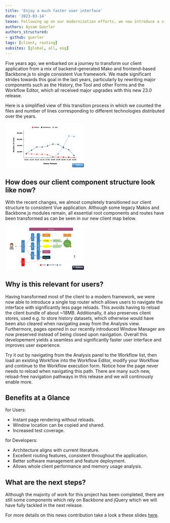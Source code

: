 ```yaml
---
title: 'Enjoy a much faster user interface'
date: '2023-03-14'
tease: Following up on our modernization efforts, we now introduce a single top-router written in Vue, which brings all our Vue components together in a seamless user experience, dramatically reducing the number of required page reloads when navigating the Galaxy user interface.
authors: Aysam Guerler
authors_structured:
- github: guerler
tags: [client, routing]
subsites: [global, all, esg]
---
```


Five years ago, we embarked on a journey to transform our client application from a mix of backend-generated Mako and frontend-based Backbone.js to single consistent Vue framework. We made significant strides towards this goal in the last years, particularly by rewriting major components such as the History, the Tool and other Forms and the Workflow Editor, which all received major upgrades with this new 23.0 release.

Here is a simplified view of this transition process in which we counted the files and number of lines corresponding to different technologies distributed over the years.

<img class="img-fluid float-right" src="/content/news/2023-03-14-new-client-routing/linecount.png" style="width:250px;" alt="Progress of transition"/>

## How does our client component structure look like now?

With the recent changes, we almost completely transitioned our client structure to consistent Vue application. Although some legacy Makos and Backbone.js modules remain, all essential root components and routes have been transformed as can be seen in our new client map below.

<img class="img-fluid float-right" src="/content/news/2023-03-14-new-client-routing/clientmap.png" style="width:250px;" alt="Overview of client"/>

## Why is this relevant for users?

Having transformed most of the client to a modern framework, we were now able to introduce a single top router which allows users to navigate the interface with significantly less page reloads. This avoids having to reload the client bundle of about ~18MB. Additionally, it also preserves client stores, used e.g. to store history datasets, which otherwise would have been also cleared when navigating away from the Analysis view. Furthermore, pages opened in our recently introduced Window Manager are now preserved instead of being closed upon navigation. Overall this developement yields a seamless and significantly faster user interface and improves user experience.

Try it out by navigating from the Analysis panel to the Workflow list, then load an existing Workflow into the Workflow Editor, modify your Workflow and continue to the Workflow execution form. Notice how the page never needs to reload when navigating this path. There are many such new, reload-free navigation pathways in this release and we will continously enable more.

## Benefits at a Glance

for Users:
* Instant page rendering without reloads.
* Window location can be copied and shared.
* Increased test coverage.

for Developers:
* Architecture aligns with current literature.
* Excellent routing features, consistent throughout the application.
* Better software management and feature deployment.
* Allows whole client performance and memory usage analysis.

## What are the next steps?

Although the majority of work for this project has been completed, there are still some components which rely on Backbone and jQuery which we will have fully tackled in the next release.

For more details on this news contribution take a look a these slides [here](/content/news/2023-03-14-new-client-routing/slides.pdf).
